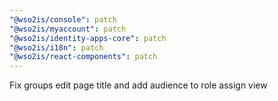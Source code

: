 ```yaml
---
"@wso2is/console": patch
"@wso2is/myaccount": patch
"@wso2is/identity-apps-core": patch
"@wso2is/i18n": patch
"@wso2is/react-components": patch
---
```


Fix groups edit page title and add audience to role assign view
